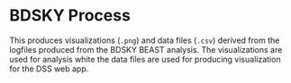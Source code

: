 # BDSKY Process

This produces visualizations (`.png`) and data files (`.csv`) derived from the logfiles produced from the BDSKY BEAST analysis. The visualizations are used for analysis white the data files are used for producing visualization for the DSS web app.